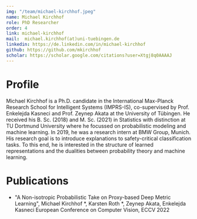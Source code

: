```yaml
---
img: "/team/michael-kirchhof.jpeg"
name: Michael Kirchhof
role: PhD Researcher
order: 4
link: michael-kirchhof
mail:  michael.kirchhof(at)uni-tuebingen.de
linkedin: https://de.linkedin.com/in/michael-kirchhof
github: https://github.com/mkirchhof
scholar: https://scholar.google.com/citations?user=Xtgj8q0AAAAJ
---
```


# Profile
Michael Kirchhof is a Ph.D. candidate in the International Max-Planck Research School for Intelligent Systems (IMPRS-IS), co-supervised by Prof. Enkelejda Kasneci and Prof. Zeynep Akata at the University of Tübingen. He received his B. Sc. (2018) and M. Sc. (2021) in Statistics with distinction at TU Dortmund University where he focussed on probabilistic modeling and machine learning. In 2019, he was a research intern at BMW Group, Munich. His research goal is to introduce explanations to safety-critical classification tasks. To this end, he is interested in the structure of learned representations and the dualities between probability theory and machine learning.

# Publications

- "A Non-isotropic Probabilistic Take on Proxy-based Deep Metric Learning", Michael Kirchhof *, Karsten Roth *, Zeynep Akata, Enkelejda Kasneci European Conference on Computer Vision, ECCV 2022
